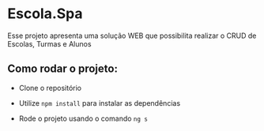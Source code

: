 # Escola.Spa

Esse projeto apresenta uma solução WEB que possibilita realizar o CRUD de Escolas, Turmas e Alunos



## Como rodar o projeto:

- Clone o repositório

- Utilize `npm install` para instalar as dependências

- Rode o projeto usando o comando `ng s`

